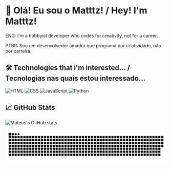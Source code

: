 # 👋 Olá! Eu sou o Matttz! / Hey! I'm Matttz!

ENG: I'm a hobbyist developer who codes for creativity, not for a career.

PTBR: Sou um desenvolvedor amador que programa por criatividade, não por carreira.

## 🛠️ Technologies that i'm interested... / Tecnologias nas quais estou interessado...

![HTML](https://img.shields.io/badge/HTML5-E34F26?style=flat&logo=html5&logoColor=white)
![CSS](https://img.shields.io/badge/CSS3-1572B6?style=flat&logo=css3&logoColor=white)
![JavaScript](https://img.shields.io/badge/JavaScript-F7DF1E?style=flat&logo=javascript&logoColor=black)
![Python](https://img.shields.io/badge/Python-3776AB?style=flat&logo=python&logoColor=white)

## 📈 GitHub Stats

![Mateus's GitHub stats](https://github-readme-stats.vercel.app/api?username=Matt-The-Generico&show_icons=true&theme=tokyonight)

![Snake animation](https://github.com/Matt-The-Generico/Matt-The-Generico/blob/output/dist/github-contribution-grid-snake.svg)
